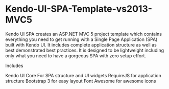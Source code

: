 Kendo-UI-SPA-Template-vs2013-MVC5
=================================
Kendo UI SPA creates an ASP.NET MVC 5 project template which contains everything you need to get running with a Single Page Application (SPA) built with Kendo UI.  It includes complete application structure as well as best demonstrated best practices.  It is designed to be lightweight including only what you need to have a gorgeous SPA with zero setup effort.

Includes

Kendo UI Core For SPA structure and UI widgets
RequireJS for application structure
Bootstrap 3 for easy layout
Font Awesome for awesome icons
